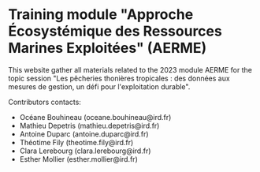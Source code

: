 # Training module "Approche Écosystémique des Ressources Marines Exploitées" (AERME)

This website gather all materials related to the 2023 module AERME for the topic session "Les pêcheries thonières tropicales : des données aux mesures de gestion, un défi pour l'exploitation durable".

Contributors contacts:

-   Océane Bouhineau (oceane.bouhineau\@ird.fr)
-   Mathieu Depetris (mathieu.depetris\@ird.fr)
-   Antoine Duparc (antoine.duparc\@ird.fr)
-   Théotime Fily (theotime.fily\@ird.fr)
-   Clara Lerebourg (clara.lerebourg\@ird.fr)
-   Esther Mollier (esther.mollier\@ird.fr)



